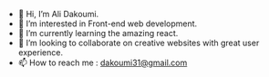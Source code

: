 - 👋 Hi, I’m Ali Dakoumi.
- 👀 I’m interested in Front-end web development.
- 🌱 I’m currently learning the amazing react.
- 💞️ I’m looking to collaborate on creative websites with great user experience.
- 📫 How to reach me : dakoumi31@gmail.com

<!---
AliiDak/AliiDak is a ✨ special ✨ repository because its `README.md` (this file) appears on your GitHub profile.
You can click the Preview link to take a look at your changes.
--->

